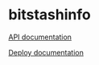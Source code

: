 # bitstashinfo

[API documentation](https://github.com/bitstashco/bitstashinfo-api/blob/master/README.md)

[Deploy documentation](https://github.com/bitstashco/bitstashinfo/blob/master/doc/deploy.md)
